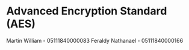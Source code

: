 # Advanced Encryption Standard (AES)

Martin William - 05111840000083
Feraldy Nathanael - 05111840000166
